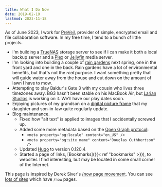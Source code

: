 ```yaml
---
title: What I Do Now
date: 2019-02-10
lastmod: 2023-11-18
---
```

As of June 2023, I work for [PreVeil](https://www.preveil.com/), provider of simple, encrypted email and file collaboration software. In my free time, I tend to a bunch of little projects.
<!--more-->

- I'm building a [TrueNAS](https://www.truenas.com/truenas-core/) storage server to see if I can make it both a local backup server and a [Plex](https://www.plex.tv/) or [Jellyfin](https://jellyfin.org/) media server.
- I'm looking into building a couple of [rain gardens](https://www.epa.gov/soakuptherain/soak-rain-rain-gardens) next spring, one in the front yard and one in the back. Rain gardens have a lot of environmental benefits, but that's not the _real_ purpose. I want something pretty that will guide water away from the house and cut down on the amount of lawn I have to mow.
- Attempting to play Baldur's Gate 3 with my cousin who lives three timezones away. BG3 hasn't been stable on his MacBook Air, but [Larian Studios](https://larian.com/) is working on it. We'll have our play dates soon.
- Enjoying pictures of my grandson on a [digital picture frame](https://auraframes.com/) that my daughter and son-in-law quite regularly update.
- Blog maintenance.
  - Fixed how "alt text" is applied to images that I accidentally screwed up.
  - Added some more metadata based on the [Open Graph protocol](https://ogp.me/):
    - `<meta property="og:locale" content="en_US" />`
    - `<meta property="og:site_name" content="Douglas Cuthbertson" />`
  - Updated [Hugo] to version 0.120.4.
  - Started a page of links, [Bookmarks]({{< ref "bookmarks" >}}), to websites I find interesting, but may be located in some small corner of the Internet.

This page is inspired by Derek Siver's [/now page movement](https://sivers.org/nowff). You can see [lots of sites](http://nownownow.com/) which have `/now` pages.

[f5]: https://f5.com
[hugo]: https://gohugo.io
